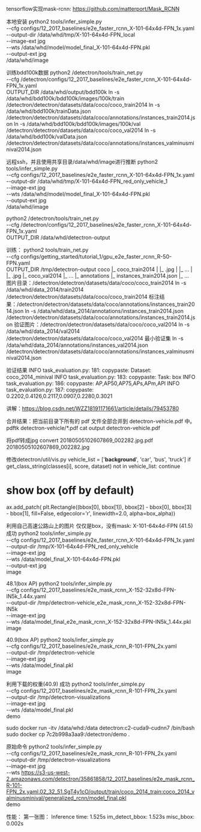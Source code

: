 

tensorflow实现mask-rcnn:
https://github.com/matterport/Mask_RCNN

本地安装
python2 tools/infer_simple.py \
    --cfg configs/12_2017_baselines/e2e_faster_rcnn_X-101-64x4d-FPN_1x.yaml \
    --output-dir /data/whd/tmp/X-101-64x4d-FPN_local \
    --image-ext jpg \
    --wts /data/whd/model/model_final_X-101-64x4d-FPN.pkl \
    --output-ext jpg \
    /data/whd/image


训练bdd100k数据
python2 /detectron/tools/train_net.py \
    --cfg /detectron/configs/12_2017_baselines/e2e_faster_rcnn_X-101-64x4d-FPN_1x.yaml \
    OUTPUT_DIR /data/whd/output/bdd100k
ln -s /data/whd/bdd100k/bdd100k/images/100k/train /detectron/detectron/datasets/data/coco/coco_train2014
ln -s /data/whd/bdd100k/trainData.json /detectron/detectron/datasets/data/coco/annotations/instances_train2014.json
ln -s /data/whd/bdd100k/bdd100k/images/100k/val /detectron/detectron/datasets/data/coco/coco_val2014
ln -s /data/whd/bdd100k/valData.json /detectron/detectron/datasets/data/coco/annotations/instances_valminusminival2014.json



远程ssh，并且使用共享目录/data/whd/image进行推断
python2 tools/infer_simple.py \
    --cfg configs/12_2017_baselines/e2e_faster_rcnn_X-101-64x4d-FPN_1x.yaml \
    --output-dir /data/whd/tmp/X-101-64x4d-FPN_red_only_vehicle_1 \
    --image-ext jpg \
    --wts /data/whd/model/model_final_X-101-64x4d-FPN.pkl \
    --output-ext jpg \
    /data/whd/image

python2 /detectron/tools/train_net.py \
    --cfg /detectron/configs/12_2017_baselines/e2e_faster_rcnn_X-101-64x4d-FPN_1x.yaml \
    OUTPUT_DIR /data/whd/detectron-output




训练：
python2 tools/train_net.py \
    --cfg configs/getting_started/tutorial_1/gpu_e2e_faster_rcnn_R-50-FPN.yaml \
    OUTPUT_DIR /tmp/detectron-output
coco
|_ coco_train2014
|  |_ <im-1-name>.jpg
|  |_ ...
|  |_ <im-N-name>.jpg
|_ coco_val2014
|_ ...
|_ annotations
   |_ instances_train2014.json
   |_ ...
图片目录：/detectron/detectron/datasets/data/coco/coco_train2014
ln -s /data/whd/data_2014/train2014 /detectron/detectron/datasets/data/coco/coco_train2014
标注结果：/detectron/detectron/datasets/data/coco/annotations/instances_train2014.json
ln -s /data/whd/data_2014/annotations/instances_train2014.json /detectron/detectron/datasets/data/coco/annotations/instances_train2014.json
验证图片：/detectron/detectron/datasets/data/coco/coco_val2014
ln -s /data/whd/data_2014/val2014 /detectron/detectron/datasets/data/coco/coco_val2014
最小验证集
ln -s /data/whd/data_2014/annotations/instances_val2014.json /detectron/detectron/datasets/data/coco/annotations/instances_valminusminival2014.json

验证结果
INFO task_evaluation.py: 181: copypaste: Dataset: coco_2014_minival
INFO task_evaluation.py: 183: copypaste: Task: box
INFO task_evaluation.py: 186: copypaste: AP,AP50,AP75,APs,APm,APl
INFO task_evaluation.py: 187: copypaste: 0.2202,0.4126,0.2117,0.0907,0.2280,0.3021



讲解：https://blog.csdn.net/WZZ18191171661/article/details/79453780

合并结果：把当前目录下所有的 pdf 文件全部合并到 detectron-vehicle.pdf 中。
pdftk detectron-vehicle/*.pdf cat output detectron-vehicle.pdf

将pdf转成jpg
convert 20180505102607869_002282.jpg.pdf 20180505102607869_002282.jpg

修改detectron/util/vis.py
vehicle_list = ['__background__', 'car', 'bus', 'truck']
if get_class_string(classes[i], score, dataset) not in vehicle_list:
    continue
# show box (off by default)
ax.add_patch(
    plt.Rectangle((bbox[0], bbox[1]),
                  bbox[2] - bbox[0],
                  bbox[3] - bbox[1],
                  fill=False, edgecolor='r',
                  linewidth=2.0, alpha=box_alpha))

利用自己高速公路山上的图片
仅仅是box，没有mask: X-101-64x4d-FPN (41.5)  成功
python2 tools/infer_simple.py \
    --cfg configs/12_2017_baselines/e2e_faster_rcnn_X-101-64x4d-FPN_1x.yaml \
    --output-dir /tmp/X-101-64x4d-FPN_red_only_vehicle \
    --image-ext jpg \
    --wts /data/model_final_X-101-64x4d-FPN.pkl \
    --output-ext jpg \
    image


48.1(box AP)
python2 tools/infer_simple.py \
    --cfg configs/12_2017_baselines/e2e_mask_rcnn_X-152-32x8d-FPN-IN5k_1.44x.yaml \
    --output-dir /tmp/detectron-vehicle_e2e_mask_rcnn_X-152-32x8d-FPN-IN5k \
    --image-ext jpg \
    --wts /data/model_final_e2e_mask_rcnn_X-152-32x8d-FPN-IN5k_1.44x.pkl \
    image

40.9(box AP)
python2 tools/infer_simple.py \
    --cfg configs/12_2017_baselines/e2e_mask_rcnn_R-101-FPN_2x.yaml \
    --output-dir /tmp/detectron-vehicle \
    --image-ext jpg \
    --wts /data/model_final.pkl \
    image

利用下载的权重(40.9)  成功
python2 tools/infer_simple.py \
    --cfg configs/12_2017_baselines/e2e_mask_rcnn_R-101-FPN_2x.yaml \
    --output-dir /tmp/detectron-visualizations \
    --image-ext jpg \
    --wts /data/model_final.pkl \
    demo
    
sudo docker run -itv /data/whd:/data detectron:c2-cuda9-cudnn7 /bin/bash
sudo docker cp  7c2b998a3aa9:/detectron/demo .


原始命令
python2 tools/infer_simple.py \
    --cfg configs/12_2017_baselines/e2e_mask_rcnn_R-101-FPN_2x.yaml \
    --output-dir /tmp/detectron-visualizations \
    --image-ext jpg \
    --wts https://s3-us-west-2.amazonaws.com/detectron/35861858/12_2017_baselines/e2e_mask_rcnn_R-101-FPN_2x.yaml.02_32_51.SgT4y1cO/output/train/coco_2014_train:coco_2014_valminusminival/generalized_rcnn/model_final.pkl \
    demo
    
性能：
第一张图：
Inference time: 1.525s
im_detect_bbox: 1.523s
misc_bbox: 0.002s